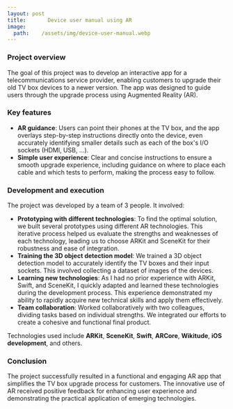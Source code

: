 ```yaml
---
layout: post
title:       Device user manual using AR
image:
  path:    /assets/img/device-user-manual.webp
---
```



### Project overview

The goal of this project was to develop an interactive app for a telecommunications service provider, enabling customers to upgrade their old TV box devices to a newer version. The app was designed to guide users through the upgrade process using Augmented Reality (AR).

### Key features

- **AR guidance**: Users can point their phones at the TV box, and the app overlays step-by-step instructions directly onto the device, even accurately identifying smaller details such as each of the box's I/O sockets (HDMI, USB, ...).
- **Simple user experience**: Clear and concise instructions to ensure a smooth upgrade experience, including guidance on where to place each cable and which tests to perform, making the process easy to follow.

### Development and execution

The project was developed by a team of 3 people. It involved:

- **Prototyping with different technologies**: To find the optimal solution, we built several prototypes using different AR technologies. This iterative process helped us evaluate the strengths and weaknesses of each technology, leading us to choose ARKit and SceneKit for their robustness and ease of integration.  
- **Training the 3D object detection model**: We trained a 3D object detection model to accurately identify the TV boxes and their input sockets. This involved collecting a dataset of images of the devices.
- **Learning new technologies**: As I had no prior experience with ARKit, Swift, and SceneKit, I quickly adapted and learned these technologies during the development process. This experience demonstrated my ability to rapidly acquire new technical skills and apply them effectively.
- **Team collaboration**: Worked collaboratively with two colleagues, dividing tasks based on individual strengths. We integrated our efforts to create a cohesive and functional final product.

Technologies used include **ARKit**, **SceneKit**, **Swift**, **ARCore**, **Wikitude**, **iOS development**, and others.

### Conclusion

The project successfully resulted in a functional and engaging AR app that simplifies the TV box upgrade process for customers. The innovative use of AR received positive feedback for enhancing user experience and demonstrating the practical application of emerging technologies.
